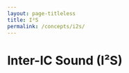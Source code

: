 ```yaml
---
layout: page-titleless
title: I²S
permalink: /concepts/i2s/
---
```


Inter-IC Sound (I²S)
====================